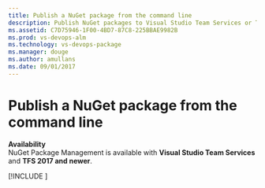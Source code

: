 ```yaml
---
title: Publish a NuGet package from the command line
description: Publish NuGet packages to Visual Studio Team Services or Team Foundation Server from the command line
ms.assetid: C7D75946-1F00-4BD7-87C8-225BBAE9982B
ms.prod: vs-devops-alm
ms.technology: vs-devops-package
ms.manager: douge
ms.author: amullans
ms.date: 09/01/2017
---
```


# Publish a NuGet package from the command line

**Availability**<br>
NuGet Package Management is available with **Visual Studio Team Services** and **TFS 2017 and newer**.

[!INCLUDE [](../_shared/publish.md)]
